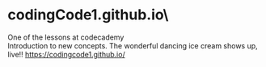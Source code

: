 # codingCode1.github.io\
One of the lessons at codecademy\
Introduction to new concepts. The wonderful dancing ice cream shows up, live!!
https://codingcode1.github.io/
